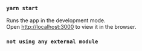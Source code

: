 

### `yarn start`

Runs the app in the development mode.\
Open [http://localhost:3000](http://localhost:3000) to view it in the browser.


### `not using any external module`

